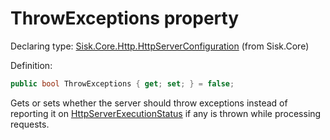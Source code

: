 <!--

Copyrights 2023 Sisk Framework - CypherPotato
Published under MIT license

!!! DO NOT EDIT THIS FILE !!!
This file was generated by a tool in the Sisk package. To edit the information in this documentation,
edit the XML documentation present in the Sisk source code.

-->


# ThrowExceptions property

Declaring type: [Sisk.Core.Http.HttpServerConfiguration](/spec/Sisk.Core.Http.HttpServerConfiguration.md) (from Sisk.Core)


Definition:

```cs
public bool ThrowExceptions { get; set; } = false;
```

Gets or sets whether the server should throw exceptions instead of reporting it on <a href="/spec/Sisk.Core.Http.HttpServerExecutionStatus.md">HttpServerExecutionStatus</a> if any is thrown while processing requests.

